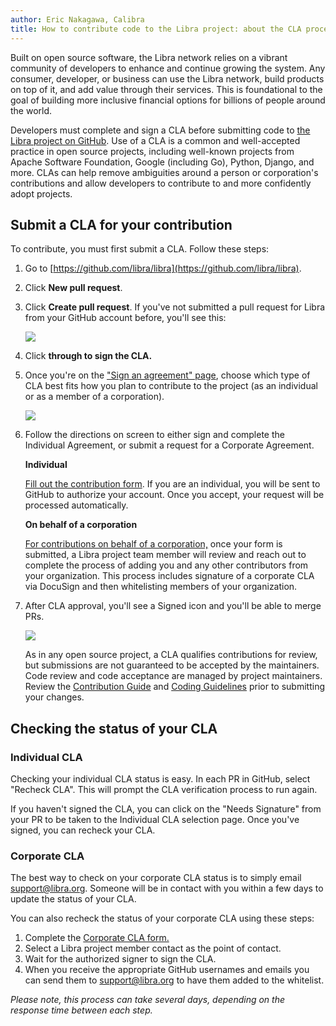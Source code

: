 ```yaml
---
author: Eric Nakagawa, Calibra
title: How to contribute code to the Libra project: about the CLA process
---
```


<script>
    let items = document.getElementsByClassName("post-meta");   
    for (var i = items.length - 1; i >= 0; i--) {
        console.log(items[i], items[i].innerText);
        if (items[i].innerHTML = '<p class="post-meta">December 10, 2019</p>') items[i].innerHTML = '<p class="post-meta">December 10, 2019</p>';
    }
    var slug = location.pathname.slice(location.pathname.lastIndexOf('/')+1);
    var redirect = 'https://libra.org/blog/' + slug;
    window.location = redirect;    
</script>

Built on open source software, the Libra network relies on a vibrant community of developers to enhance and continue growing the system. Any consumer, developer, or business can use the Libra network, build products on top of it, and add value through their services. This is foundational to the goal of building more inclusive financial options for billions of people around the world.

Developers must complete and sign a CLA before submitting code to [the Libra project on GitHub](https://github.com/libra/libra). Use of a CLA is a common and well-accepted practice in open source projects, including well-known projects from Apache Software Foundation, Google (including Go), Python, Django, and more. CLAs can help remove ambiguities around a person or corporation's contributions and allow developers to contribute to and more confidently adopt projects.

## Submit a CLA for your contribution

To contribute, you must first submit a CLA. Follow these steps:

1. Go to [https://github.com/libra/libra](https://github.com/libra/libra).

2. Click **New pull request**.

3. Click **Create pull request**. If you've not submitted a pull request for Libra from your GitHub account before, you'll see this:

	![](https://libra.org/en-US/wp-content/uploads/sites/23/2019/12/CLA-blog-image-2.png)

4. Click **through to sign the CLA.**

5. Once you're on the [&quot;Sign an agreement&quot; page](https://libra.org/en-US/cla-sign/), choose which type of CLA best fits how you plan to contribute to the project (as an individual or as a member of a corporation).

	![](https://libra.org/en-US/wp-content/uploads/sites/23/2019/12/CLA-blog-image-3.png)

6. Follow the directions on screen to either sign and complete the Individual Agreement, or submit a request for a Corporate Agreement.

	**Individual**

	[Fill out the contribution form](https://libra.org/en-US/cla-sign-individual/). If you are an individual, you will be sent to GitHub to authorize your account. Once you accept, your request will be processed automatically.

	**On behalf of a corporation**

	[For contributions on behalf of a corporation,](https://libra.org/en-US/cla-sign-corporation/) once your form is submitted, a Libra project team member will review and reach out to complete the process of adding you and any other contributors from your organization. This process includes signature of a corporate CLA via DocuSign and then whitelisting members of your organization.


7. After CLA approval, you'll see a Signed icon and you'll be able to merge PRs.

	![](https://libra.org/en-US/wp-content/uploads/sites/23/2019/12/CLA-blog-image-4.png)

	As in any open source project, a CLA qualifies contributions for review, but submissions are not guaranteed to be accepted by the maintainers. Code review and code acceptance are managed by project maintainers. Review the [Contribution Guide](https://developers.libra.org/docs/community/contributing) and [Coding Guidelines](https://developers.libra.org/docs/community/coding-guidelines) prior to submitting your changes.

## Checking the status of your CLA

### Individual CLA
Checking your individual CLA status is easy. In each PR in GitHub, select "Recheck CLA". This will prompt the CLA verification process to run again.

If you haven't signed the CLA, you can click on the "Needs Signature" from your PR to be taken to the Individual CLA selection page. Once you've signed, you can recheck your CLA.

### Corporate CLA
The best way to check on your corporate CLA status is to simply email [support@libra.org](mailto:support@libra.org). Someone will be in contact with you within a few days to update the status of your CLA.

You can also recheck the status of your corporate CLA using these steps:

1. Complete the [Corporate CLA form.](https://libra.org/en-US/cla-sign-corporation/)
2. Select a Libra project member contact as the point of contact.
3. Wait for the authorized signer to sign the CLA.
4. When you receive the appropriate GitHub usernames and emails you can send them to [support@libra.org](mailto:support@libra.org) to have them added to the whitelist.

_Please note, this process can take several days, depending on the response time between each step._
